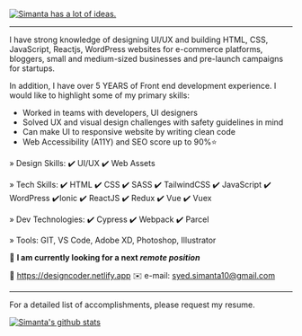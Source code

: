 [![Simanta has a lot of ideas.](https://github.com/syedsimanta03/syedsimanta03/raw/master/cover.gif)](https://designcoder.netlify.app/)




------

I have strong knowledge of designing UI/UX and building HTML, CSS, JavaScript, Reactjs, WordPress websites for e-commerce platforms, bloggers, small and medium-sized businesses and pre-launch campaigns for startups.

In addition, I have over 5 YEARS of Front end development experience.
I would like to highlight some of my primary skills:

- Worked in teams with developers, UI designers
- Solved UX and visual design challenges with safety guidelines in mind
- Can make UI to responsive website by writing clean code
- Web Accessibility (A11Y) and SEO score up to 90%⭐

» Design Skills: ✔️ UI/UX  ✔️ Web Assets  

» Tech Skills:  ✔️ HTML ✔️ CSS ✔️ SASS ✔️ TailwindCSS ✔️ JavaScript ✔️ WordPress ✔️Ionic ✔️ ReactJS ✔️ Redux ✔️ Vue ✔️ Vuex

» Dev Technologies:  ✔️ Cypress ✔️ Webpack ✔️ Parcel

» Tools:  GIT, VS Code, Adobe XD, Photoshop, Illustrator

👀 **I am currently looking for a next *remote position***

🔗 https://designcoder.netlify.app
✉️ e-mail: syed.simanta10@gmail.com

____

For a detailed list of accomplishments, please request my resume.
<p align = 'left'> 
<a href="https://github.com/anuraghazra/github-readme-stats">
  <img align="center" src="https://github-readme-stats.anuraghazra1.vercel.app/api?username=syedsimanta03&show_icons=true&include_all_commits=true&count_private=true&hide=stars,prs&theme=radical" alt="Simanta's github stats" />
</a>
</p>
